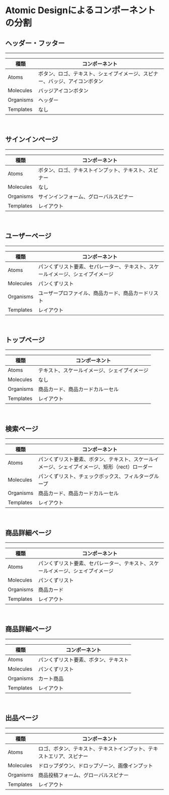 # Atomic Designによるコンポーネントの分割

## ヘッダー・フッター
<hr>

|  種類  |  コンポーネント  |
|  --  |  --  |
|  Atoms  |  ボタン、ロゴ、テキスト、シェイプイメージ、スピナー、バッジ、アイコンボタン  |
|  Molecules  |  バッジアイコンボタン  |
|  Organisms  |  ヘッダー  |
|  Templates  |  なし  |
<br>

## サインインページ
<hr>

|  種類  |  コンポーネント  |
|  --  |  --  |
|  Atoms  |  ボタン、ロゴ、テキストインプット、テキスト、スピナー  |
|  Molecules  |  なし  |
|  Organisms  |  サインインフォーム、グローバルスピナー  |
|  Templates  |  レイアウト  |
<br>

## ユーザーページ
<hr>

|  種類  |  コンポーネント  |
|  --  |  --  |
|  Atoms  |  パンくずリスト要素、セパレーター、テキスト、スケールイメージ、シェイプイメージ  |
|  Molecules  |  パンくずリスト  |
|  Organisms  |  ユーザープロファイル、商品カード、商品カードリスト  |
|  Templates  |  レイアウト  |
<br>

## トップページ
<hr>

|  種類  |  コンポーネント  |
|  --  |  --  |
|  Atoms  |  テキスト、スケールイメージ、シェイプイメージ  |
|  Molecules  |  なし  |
|  Organisms  |  商品カード、商品カードカルーセル  |
|  Templates  |  レイアウト  |
<br>

## 検索ページ
<hr>

|  種類  |  コンポーネント  |
|  --  |  --  |
|  Atoms  |  パンくずリスト要素、ボタン、テキスト、スケールイメージ、シェイプイメージ、矩形（rect）ローダー  |
|  Molecules  |  パンくずリスト、チェックボックス、フィルターグループ  |
|  Organisms  |  商品カード、商品カードカルーセル  |
|  Templates  |  レイアウト  |
<br>

## 商品詳細ページ
<hr>

|  種類  |  コンポーネント  |
|  --  |  --  |
|  Atoms  |  パンくずリスト要素、セパレーター、テキスト、スケールイメージ、シェイプイメージ  |
|  Molecules  |  パンくずリスト  |
|  Organisms  |  商品カード  |
|  Templates  |  レイアウト  |
<br>

## 商品詳細ページ
<hr>

|  種類  |  コンポーネント  |
|  --  |  --  |
|  Atoms  |  パンくずリスト要素、ボタン、テキスト  |
|  Molecules  |  パンくずリスト  |
|  Organisms  |  カート商品  |
|  Templates  |  レイアウト  |
<br>

## 出品ページ
<hr>

|  種類  |  コンポーネント  |
|  --  |  --  |
|  Atoms  |  ロゴ、ボタン、テキスト、テキストインプット、テキストエリア、スピナー  |
|  Molecules  |  ドロップダウン、ドロップゾーン、画像インプット  |
|  Organisms  |  商品投稿フォーム、グローバルスピナー  |
|  Templates  |  レイアウト  |
